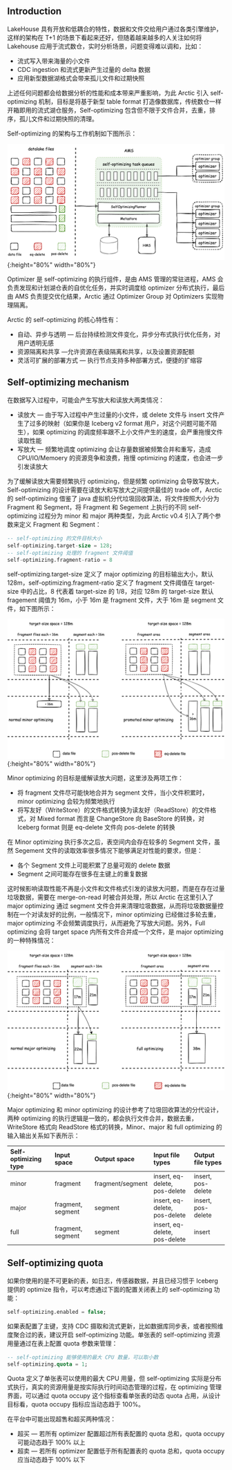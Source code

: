 ## Introduction

LakeHouse 具有开放和低耦合的特性，数据和文件交给用户通过各类引擎维护，这样的架构在 T+1 的场景下看起来还好，但随着越来越多的人关注如何将 Lakehouse 应用于流式数仓，实时分析场景，问题变得难以调和，比如：

- 流式写入带来海量的小文件
- CDC ingestion 和流式更新产生过量的 delta 数据
- 应用新型数据湖格式会带来孤儿文件和过期快照

上述任何问题都会给数据分析的性能和成本带来严重影响，为此 Arctic 引入 self-optimizing 机制，目标是将基于新型 table format 打造像数据库，传统数仓一样开箱即用的流式湖仓服务，Self-optimizing 包含但不限于文件合并，去重，排序，孤儿文件和过期快照的清理。

Self-optimizing 的架构与工作机制如下图所示：

![Self-optimizing architecture](../images/concepts/self-optimizing_arch.png){:height="80%" width="80%"}

Optimizer 是 self-optimizing 的执行组件，是由 AMS 管理的常驻进程，AMS 会负责发现和计划湖仓表的自优化任务，并实时调度给 optimizer 分布式执行，最后由 AMS 负责提交优化结果，Arctic 通过 Optimizer Group 对 Optimizers 实现物理隔离。

Arctic 的 self-optimizing 的核心特性有：

- 自动、异步与透明 — 后台持续检测文件变化，异步分布式执行优化任务，对用户透明无感
- 资源隔离和共享 —允许资源在表级隔离和共享，以及设置资源配额
- 灵活可扩展的部署方式 — 执行节点支持多种部署方式，便捷的扩缩容

## Self-optimizing mechanism

在数据写入过程中，可能会产生写放大和读放大两类情况：

- 读放大 — 由于写入过程中产生过量的小文件，或 delete 文件与 insert 文件产生了过多的映射（如果你是 Iceberg v2 format 用户，对这个问题可能不陌生），如果 optimizing 的调度频率跟不上小文件产生的速度，会严重拖慢文件读取性能
- 写放大 — 频繁地调度 optimizing 会让存量数据被频繁合并和重写，造成 CPU/IO/Memoery 的资源竞争和浪费，拖慢 optimizing 的速度，也会进一步引发读放大

为了缓解读放大需要频繁执行 optimizing，但是频繁 optimizing 会导致写放大，Self-optimizing 的设计需要在读放大和写放大之间提供最佳的 trade off，Arctic 的 self-optimizing 借鉴了 java 虚拟机分代垃圾回收算法，将文件按照大小分为 Fragment 和 Segment，将 Fragment 和 Segement 上执行的不同 self-optimizing 过程分为 minor 和 major 两种类型，为此 Arctic v0.4 引入了两个参数来定义 Fragment 和 Segment：

```SQL
-- self-optimizing 的文件目标大小
self-optimizing.target-size = 128;
-- self-optimizing 处理的 fragment 文件阈值
self-optimizing.fragment-ratio = 8
```

self-optimizing.target-size 定义了 major optimizing 的目标输出大小，默认 128m，self-optimizing.fragment-ratio 定义了 fragment 文件阈值在 target-size 中的占比，8 代表着 target-size 的 1/8，对应 128m 的 target-size 默认 fragement 阈值为 16m，小于 16m 是 fragment 文件，大于 16m 是 segment 文件，如下图所示：

![Minor optimizing](../images/concepts/minor_optimizing.png){:height="80%" width="80%"}

Minor optimizing 的目标是缓解读放大问题，这里涉及两项工作：

* 将 fragment 文件尽可能快地合并为 segment 文件，当小文件积累时， minor optimizing 会较为频繁地执行
* 将写友好（WriteStore）的文件格式转换为读友好（ReadStore）的文件格式，对 Mixed format 而言是 ChangeStore 向 BaseStore 的转换，对 Iceberg format 则是 eq-delete 文件向 pos-delete 的转换

在 Minor optimizing 执行多次之后，表空间内会存在较多的 Segment 文件，虽然 Segement 文件的读取效率很多情况下能够满足对性能的要求，但是：

* 各个 Segment 文件上可能积累了总量可观的 delete 数据
* Segment 之间可能存在很多在主键上的重复数据

这时候影响读取性能不再是小文件和文件格式引发的读放大问题，而是在存在过量垃圾数据，需要在 merge-on-read 时被合并处理，所以 Arctic 在这里引入了 major optimizing 通过 segment 文件合并来清理垃圾数据，从而将垃圾数据量控制在一个对读友好的比例，一般情况下，minor optimizing 已经做过多轮去重，major optimizing 不会频繁调度执行，从而避免了写放大问题。另外，Full optimizing 会将 target space 内所有文件合并成一个文件，是 major optimizing 的一种特殊情况：

![Major optimizing](../images/concepts/major_optimizing.png){:height="80%" width="80%"}

Major optimizing 和 minor optimizing 的设计参考了垃圾回收算法的分代设计，两种 optimizing 的执行逻辑是一致的，都会执行文件合并，数据去重，WriteStore 格式向 ReadStore 格式的转换，Minor、major 和 full optimizing 的输入输出关系如下表所示：

| Self-optimizing type  | Input space  | Output space  | Input file types  | Output file types  |
|:----------|:----------|:----------|:----------|:----------|
| minor    | fragment    | fragment/segment    | insert, eq-delete, pos-delete   | insert, pos-delete    |
| major    | fragment, segment    | segment    | insert, eq-delete, pos-delete    | insert, pos-delete    |
| full    | fragment, segment    | segment    | insert, eq-delete, pos-delete   | insert    |


## Self-optimizing quota

如果你使用的是不可更新的表，如日志，传感器数据，并且已经习惯于 Iceberg 提供的 optimize 指令，可以考虑通过下面的配置关闭表上的 self-optimizing 功能：

```SQL
self-optimizing.enabled = false;
```

如果表配置了主键，支持 CDC 摄取和流式更新，比如数据库同步表，或者按照维度聚合过的表，建议开启 self-optimizing 功能。单张表的 self-optimizing 资源用量通过在表上配置 quota 参数来管理：

```SQL
-- self-optimizing 能够使用的最大 CPU 数量，可以取小数
self-optimizing.quota = 1;
```

Quota 定义了单张表可以使用的最大 CPU 用量，但 self-optimizing 实际是分布式执行，真实的资源用量是按实际执行时间动态管理的过程，在 optimizing 管理界面，可以通过 quota occupy 这个指标查看单张表的动态 quota 占用，从设计目标看，quota occupy 指标应当动态趋于 100%。 

在平台中可能出现超售和超买两种情况：

- 超买 — 若所有 optimizer 配置超过所有表配置的 quota 总和，quota occupy 可能动态趋于 100% 以上
- 超卖 — 若所有 optimizer 配置低于所有配置表的 quota 总和，quota occupy 应当动态趋于 100% 以下
